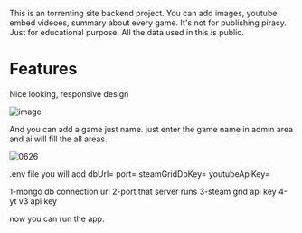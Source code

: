 This is an torrenting site backend project. You can add images, youtube embed videoes, summary about every game. It's not for publishing piracy. Just for educational purpose. All the data used in this is public.

# Features
Nice looking, responsive design

![image](https://github.com/user-attachments/assets/211ce197-5a87-4b2c-9e14-0f32610a40af)

And you can add a game just name. just enter the game name in admin area and ai will fill the all areas.

![0626](https://github.com/user-attachments/assets/98fedacc-43e4-4c84-85f0-f9a0c293ffa8)

.env file you will add
dbUrl=
port=
steamGridDbKey=
youtubeApiKey=

1-mongo db connection url
2-port that server runs
3-steam grid api key
4-yt v3 api key

now you can run the app.
